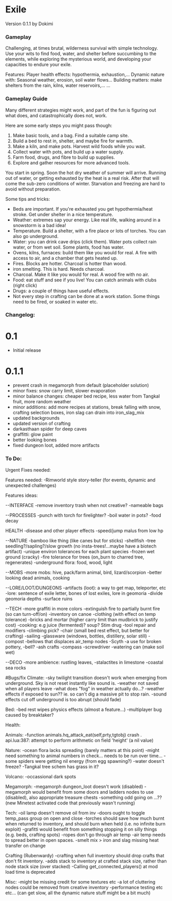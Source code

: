 # Exile
Version 0.1.1
by Dokimi

### Gameplay
Challenging, at times brutal, wilderness survival with simple technology.
Use your wits to find food, water, and shelter before succumbing to the elements,
while exploring the mysterious world, and developing your capacities to endure your exile.

Features:
Player health effects: hypothermia, exhaustion,...
Dynamic nature with: Seasonal weather, erosion, soil water flows...
Building matters: make shelters from the rain, kilns, water reservoirs,...
...

### Gameplay Guide
Many different strategies might work, and part of the fun is figuring out what does,
and catastrophically does not, work.

Here are some early steps you might pass though:
1. Make basic tools, and a bag. Find a suitable camp site.
2. Build a bed to rest in, shelter, and maybe fire for warmth.
3. Make a kiln, and make pots. Harvest wild foods while you wait.
4. Collect water with pots, and build up a water supply.
5. Farm food, drugs, and fibre to build up supplies.
6. Explore and gather resources for more advanced tools.

You start in spring. Soon the hot dry weather of summer will arrive.
Running out of water, or getting exhausted by the heat is a real risk.
After that will come the sub-zero conditions of winter.
Starvation and freezing are hard to avoid without preparation.


Some tips and tricks:
- Beds are important. If you're exhausted you get hypothermia/heat stroke. Get under shelter in a nice temperature.
- Weather: extremes sap your energy. Like real life, walking around in a snowstorm is a bad idea!
- Temperature. Build a shelter, with a fire place or lots of torches. You can also go underground.
- Water: you can drink cave drips (click them). Water pots collect rain water, or from wet soil. Some plants, food has water.
- Ovens, kilns, furnaces: build them like you would for real. A fire with access to air, and a chamber that gets heated up.
- Fires. Blocks are hotter. Charcoal is hotter than wood.
- iron smelting. This is hard. Needs charcoal.
- Charcoal. Make it like you would for real. A wood fire with no air.
- Food: eat stuff and see if you live! You can catch animals with clubs (right click)
- Drugs: a couple of things have useful effects.
- Not every step in crafting can be done at a work station. Some things need to be fired, or soaked in water etc.



### Changelog:

# 0.1
- Initial release

# 0.1.1
- prevent crash in megamorph from default (placeholder solution)
- minor fixes: snow carry limit, slower evaporation
- minor balance changes: cheaper bed recipe, less water from Tangkal fruit, more random weather
- minor additions: add more recipes at stations, break falling with snow, crafting selection boxes, iron slag can drain into iron_slag_mix
- updated backgrounds
- updated version of crafting
- darkasthaan spider for deep caves
- graffitti: glow paint
- better looking bones
- fixed dungeon loot, added more artifacts



### To Do:

Urgent Fixes needed:



Features needed:
-Rimworld style story-teller (for events, dynamic and unexpected challenges)



Features ideas:

--INTERFACE
-remove inventory trash when not creative?
-nameable bags

--PROCESSES
-punch with torch for firelighter?
-boil water in pots?
-food decay


HEALTH
-disease and other player effects
-speed/jump malus from low hp

--NATURE
-bamboo like thing (like canes but for sticks)
-shellfish
-tree seedling?/sapling?/slow growth (no insta-trees!...maybe have a biotech artifact)
-unique environ tolerances for each plant species
-frozen wet ground (cracky)
-fire tolerance for trees (on_burn to charred tree, regenerates)
-underground flora: food, wood, light


--MOBS
-more mobs: hive, pack/farm animal, bird, lizard/scorpion
-better looking dead animals, cooking

--LORE/LOOT/DUNGEONS
-artifacts (loot): a way to get map, teleporter, etc
-lore: sentence of exile letter, bones of lost exiles, lore in geomoria
-divide geomoria depths
-surface ruins

--TECH
-more graffiti in more colors
-extinguish fire to partially burnt fire (so can turn-off/on)
-inventory on canoe
-clothing (with effect on temp tolerance)
-bricks and mortar (higher carry limit than mudbrick to justify cost)
-cooking: e.g  juice (fermented)? soup? Stim drug
-tool repair and modifiers
-climbing pick?
-chair (small bed rest effect, but better for crafting)
-sailing
-glassware (windows, bottles, distillery, solar still)
-compost
-bellows that displaces air_temp nodes
-Scyth
-a use for broken pottery,
-bell?
-ash crafts
-compass
-screwdriver
-watering can (make soil wet)

--DECO
-more ambience: rustling leaves,
-stalactites in limestone
-coastal sea rocks



#Bugs/fix
Climate:
-sky twilight transition doesn't work when emerging from underground. Sky is not reset instantly like sound is.
-weather not saved when all players leave
-what does "fog" in weather actually do...?
-weather effects if exposed to sun?? ie. so can't dig a massive pit to stop rain.
-sound effects cut off underground is too abrupt (should fade)


Bed:
-bed rest wipes physics effects (almost a feature...)
-multiplayer bug caused by breaktaker?

Health:

Animals:
-function animals.hq_attack_eat(self,prty,tgtobj) crash . api.lua:387: attempt to perform arithmetic on field 'height' (a nil value)


Nature:
-ocean flora lacks spreading (barely matters at this point)
-might need something to animal numbers in check... needs to be run over time...
-some spiders were getting nil energy (from egg spawning?)
-water doesn't freeze?
-Tangkal tree schem has grass in it?

Volcano:
-occassional dark spots

Megamorph:
-megamorph dungeon_loot doesn't work (disabled)
-megamorph would benefit from some doors and ladders nodes to use (disabled), also appropriate treasure chests
-something odd going on ...?? (new Minetest activated code that previously wasn't running)

Tech:
-oil lamp doesn't remove oil from inv
-doors ought to toggle temp_pass group on open and close
-torches should save how much burnt when returned to inventory, and should burn when held (i.e. no infinite burn exploit)
-grafitti would benefit from something stopping it on silly things (e.g. beds, crafting spots)
-ropes don't go through air temp
-air temp needs to spread better in open spaces.
-smelt mix > iron and slag missing heat transfer on change

Crafting (Rubenwardy)
-crafting when full inventory should drop crafts that don't fit inventory.
-adds stack to inventory at crafted stack size, rather than node stack size (over stacked)
-Calling get_connected_players() at mod load time is deprecated

Misc:
-might be missing credit for some textures etc
-a lot of cluttering nodes could be removed from creative inventory
-performance testing etc etc... (can get slow, all the dynamic nature stuff might be a bit much)

